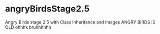 # angryBirdsStage2.5
Angry Birds stage 2.5 with Class Inheritance and Images
ANGRY BIRDS IS OLD
ohhhk
bruhhhhhh
